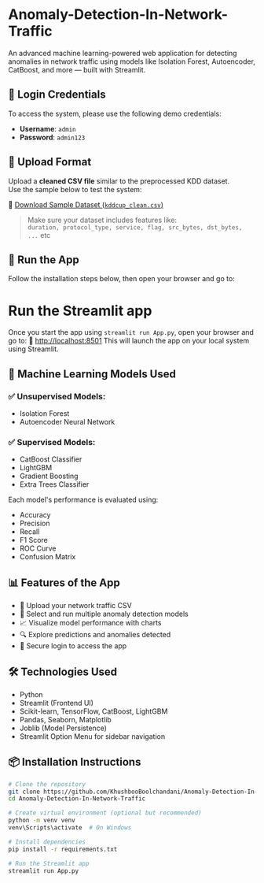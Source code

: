 # Anomaly-Detection-In-Network-Traffic
An advanced machine learning-powered web application for detecting anomalies in network traffic using models like Isolation Forest, Autoencoder, CatBoost, and more — built with Streamlit.

## 🔐 Login Credentials

To access the system, please use the following demo credentials:

- **Username**: `admin`  
- **Password**: `admin123`

## 📂 Upload Format
Upload a **cleaned CSV file** similar to the preprocessed KDD dataset.  
Use the sample below to test the system:

🔗 [Download Sample Dataset (`kddcup_clean.csv`)](https://raw.githubusercontent.com/KhushbooBoolchandani/Anomaly-Detection-In-Network-Traffic/main/kddcup_clean.csv)

> Make sure your dataset includes features like:  
`duration, protocol_type, service, flag, src_bytes, dst_bytes, ...` etc

## 🔗 Run the App
Follow the installation steps below, then open your browser and go to:  
# Run the Streamlit app
Once you start the app using `streamlit run App.py`, open your browser and go to:
🔗 [http://localhost:8501](http://localhost:8501)
This will launch the app on your local system using Streamlit.
## 🧠 Machine Learning Models Used

### ✅ **Unsupervised Models:**
- Isolation Forest  
- Autoencoder Neural Network  

### ✅ **Supervised Models:**
- CatBoost Classifier  
- LightGBM  
- Gradient Boosting  
- Extra Trees Classifier  

Each model's performance is evaluated using:
- Accuracy
- Precision
- Recall
- F1 Score
- ROC Curve
- Confusion Matrix

## 📊 Features of the App

- 📁 Upload your network traffic CSV
- 🤖 Select and run multiple anomaly detection models
- 📈 Visualize model performance with charts
- 🔍 Explore predictions and anomalies detected
- 🔐 Secure login to access the app

## 🛠️ Technologies Used

- Python
- Streamlit (Frontend UI)
- Scikit-learn, TensorFlow, CatBoost, LightGBM
- Pandas, Seaborn, Matplotlib
- Joblib (Model Persistence)
- Streamlit Option Menu for sidebar navigation

## 📦 Installation Instructions

```bash
# Clone the repository
git clone https://github.com/KhushbooBoolchandani/Anomaly-Detection-In-Network-Traffic.git
cd Anomaly-Detection-In-Network-Traffic

# Create virtual environment (optional but recommended)
python -m venv venv
venv\Scripts\activate  # On Windows

# Install dependencies
pip install -r requirements.txt

# Run the Streamlit app
streamlit run App.py
